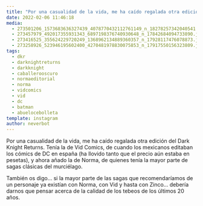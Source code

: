 ```yaml
---
title: "Por una casualidad de la vida, me ha caído regalada otra edición del Dark Knight Returns"
date: 2022-02-06 11:46:18
media: 
  - 273501206_1573683636327439_4078770432112761149_n_18278257342040541.jpg
  - 273457979_492017355931343_6897198376740930648_n_17842684094733890.jpg
  - 273416525_355624229720249_1368962134889360357_n_17928117476078873.jpg
  - 273258926_523946195602400_4270481978830075853_n_17917550156323809.jpg
tags: 
  - dkr
  - darknightreturns
  - darkknight
  - caballerooscuro
  - normaeditorial
  - norma
  - vidcomics
  - vid
  - dc
  - batman
  - abuelocebolleta
template: instagram
author: neverbot
---
```


Por una casualidad de la vida, me ha caído regalada otra edición del Dark Knight Returns. Tenía la de Vid Comics, de cuando los mexicanos editaban los cómics de DC en españa (ha llovido tanto que el precio aún estaba en pesetas), y ahora añado la de Norma, de quienes tenía la mayor parte de sagas clásicas del murciélago.

También os digo… si la mayor parte de las sagas que recomendaríamos de un personaje ya existían con Norma, con Vid y hasta con Zinco… debería darnos que pensar acerca de la calidad de los tebeos de los últimos 20 años.

